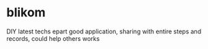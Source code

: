 # blikom
DIY latest techs epart good application, sharing with entire steps and records, could help others works
